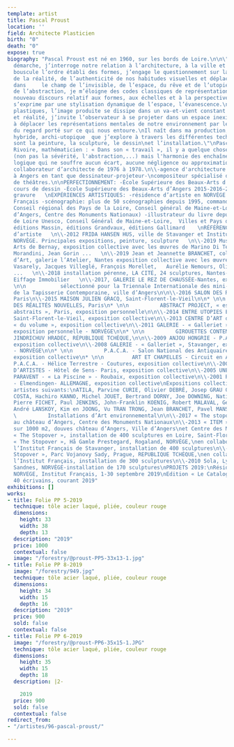 ```yaml
---
template: artist
title: Pascal Proust
location: ''
field: Architecte Plasticien
birth: "0"
death: "0"
expose: true
biography: "Pascal Proust est né en 1960, sur les bords de Loire.\n\n\"À travers ma
  démarche, j’interroge notre relation à l’architecture, à la ville et à son urbanisme.\nJe
  bouscule l’ordre établi des formes, j’engage le questionnement sur la perception
  de la réalité, de l’authenticité de nos habitudes visuelles et déplace le regard
  dans     le champ de l’invisible, de l’espace, du rêve et de l’utopie.\nPar le jeu
  de l’abstraction, je m’éloigne des codes classiques de représentation, invente un
  nouveau discours relatif aux formes, aux échelles et à la perspective.\nCe discours
  s’exprime par une stylisation dynamique de l’espace, l’évanescence.\nDans mes propositions
  plastiques, l’image produite se dissipe dans un va-et-vient constant entre rêve
  et réalité, j’invite l’observateur à se projeter dans un espace inexistant, immatériel,
  à déplacer les représentations mentales de notre environnement par le truchement
  du regard porté sur ce qui nous entoure.\nIl naît dans ma production, un univers
  hybride, archi-utopique  que j’explore à travers les différentes techniques que
  sont la peinture, la sculpture, le dessin\net l’installation.\"\nPascal Proust\n\nMaurice
  Rivoire, mathématicien : « Dans son « travail », il y a quelque chose de \"mathématique\"
  (non pas la sévérité, l'abstraction,...) mais l'harmonie des enchaînements du raisonnement
  logique qui ne souffre aucun écart, aucune négligence ou approximation ».  \nFORMATION:\n\\-
  collaborateur d’architecte de 1976 à 1978.\n\\-agence d'architecture de 1978 à 1999
  à Angers en tant que dessinateur-projeteur-\ncompositeur spécialisé dans l’aménagement
  de théâtres.\n\nPERFECTIONNEMENT: -École Supérieure des Beaux-Arts d’Angers 2001-2002
  cours de dessin -École Supérieure des Beaux-Arts d’Angers 2015-2016-2017 cours de
  gravure   \nEXPÉRIENCES ARTISTIQUES: -résidence d’artiste en NORVÈGE avec l’Institut
  Français -scénographie: plus de 50 scénographies depuis 1995, commandes publiques
  Conseil régional des Pays de la Loire, Conseil général de Maine-et-Loire, ville
  d’Angers, Centre des Monuments Nationaux) -illustrateur du livre depuis 1996, Val
  de Loire Unesco, Conseil Général de Maine-et-Loire,  Villes et Pays d’Art et d’Histoire,
  éditions Massin, éditions Grandvaux, éditions Gallimard    \nRÉFÉRENCES: Résidence
  d’artiste   \n\\-2012 FRIDA HANSEN HUS, ville de Stavanger et Institut Français,
  NORVÈGE. Principales expositions, peinture, sculpture   \n\\-2019 Musée des Beaux
  Arts de Bernay, exposition collective avec les œuvres de Marino Di Teana, Marcello
  Morandini, Jean Gorin ...   \n\\-2019 Jean et Jeannette BRANCHET, collectionneurs
  d’Art, galerie l’Atelier, Nantes exposition collective avec les œuvres de Victor
  Vasarely, Jacques Villeglé, François Morellet,   Aurélie Nemours, Olivier Debré
  ...   \n\\-2018 installation pérenne, LA CITÉ, 24 sculptures, Nantes-Rezé, groupe
  Eiffage Immobilier   \n\\-2017, GALERIE LE REZ DE CHAUSSÉE-Nantes, exposition personnelle\n\n*
  \n\n           sélectionné pour la Triennale Internationale des mini-textiles, Musée
  de la Tapisserie Contemporaine, ville d’Angers\n\n\\-2016 SALON DES RÉALITÉS NOUVELLES,
  Paris\n\\-2015 MAISON JULIEN GRACQ, Saint-Florent-le-Vieil\n\n* \n\n          SALON
  DES RÉALITÉS NOUVELLES, Paris\n* \n\n          ABSTRACT PROJECT, « espace des arts
  abstraits », Paris, exposition personnelle\n\n\\-2014 ENTRE UTOPIES ET RÉALITÉS,
  Saint-Florent-le-Vieil, exposition collective\n\\-2013 CENTRE D’ART de Montrelais
  « du volume », exposition collective\n\\-2011 GALERIE - « Galleriet », Stavanger,
  exposition personnelle - NORVÈGE\n\n* \n\n          GIROUETTES CONTEMPORAINES -Château
  JINDRICHUV HRADEC, RÉPUBLIQUE TCHÈQUE,\n\n\\-2009 ANJOU HONGRIE - P.A.C.A. - Angers,
  exposition collective\n\\-2008 GALERIE - « Galleriet », Stavanger, exposition personnelle
  - NORVÈGE\n\n* \n\n          P.A.C.A. - Salon National des Antiquaires - Angers,
  exposition collective\n* \n\n         ART ET CHAPELLES - Circuit en Anjou de 6 chapelles\n\n\\-2007
  P.A.C.A. - Hélice Terrestre - Coutures, exposition collective\n\\-2006 PARAVENTS
  D’ARTISTES - Hôtel de Sens- Paris, exposition collective\n\\-2005 UNE HISTOIRE DE
  PARAVENT - « La Piscine » - Roubaix, exposition collective\n\\-2001 PARAVENTS D’ARTISTES
  - Elmendingen- ALLEMAGNE, exposition collective\nExpositions collectives avec les
  artistes suivants:\nATILA, Parvine CURIE, Olivier DEBRÉ, Josep GRAU GARRIGA, Franco
  COSTA, Hachiro KANNO, Michel JOUET, Bertrand DORNY, Joe DOWNING, Natilia DUMITRESCO,
  Pierre FICHET, Paul JENKINS, John-Franklin KOENIG, Robert MALAVAL, Gérard SCHNEIDER,
  André LANSKOY, Kim en JOONG, Vu TRAN TRONG, Jean BRANCHET, Pavel MANSOUROFF.\n\n
  \          Installations d’Art environnemental\n\n\\-2017 « The stopover »,550 sculptures
  au château d’Angers, Centre des Monuments Nationaux\n\\-2013 « ITEM », installation
  sur 1000 m2, douves château d’Angers, Ville d’Angers\net Centre des Monuments Nationaux\n\\-2012
  « The Stopover », installation de 400 sculptures en Loire, Saint-Florent-le-Vieil\n\\-2011
  « The Stopover », Hå Gamle Prestegard, Rogaland, NORVÈGE,\nen collaboration avec
  l’Institut Français de Stavanger, installation de 400 sculptures\n\\-2010 « The
  Stopover », Parc Vojanovy Sady, Prague, REPUBLIQUE TCHÈQUE,\nen collaboration avec
  l’Institut Français, installation de 300 sculptures\n\\-2010 Sola, Lysefjorden,
  Sandnes, NORVÈGE-installation de 170 sculptures\nPROJETS 2019:\nRésidence artiste,
  NORVEGE, Institut Français, 1-30 septembre 2019\nEdition « Le Catalogue », 40 sculptures-
  40 écrivains, courant 2019"
exhibitions: []
works:
- title: Folie PP 5-2019
  technique: tôle acier laqué, pliée, couleur rouge
  dimensions:
    height: 33
    width: 38
    depth: 13
  description: "2019"
  price: 1000
  contextual: false
  image: "/forestry/@proust-PP5-33x13-1.jpg"
- title: Folie PP 8-2019
  image: "/forestry/949.jpg"
  technique: tôle acier laqué, pliée, couleur rouge
  dimensions:
    height: 34
    width: 15
    depth: 16
  description: "2019"
  price: 900
  sold: false
  contextual: false
- title: Folie PP 6-2019
  image: "/forestry/@proust-PP6-35x15-1.JPG"
  technique: tôle acier laqué, pliée, couleur rouge
  dimensions:
    height: 35
    width: 15
    depth: 18
  description: |2-

    2019
  price: 900
  sold: false
  contextual: false
redirect_from:
- "/artistes/96-pascal-proust/"

---
```

